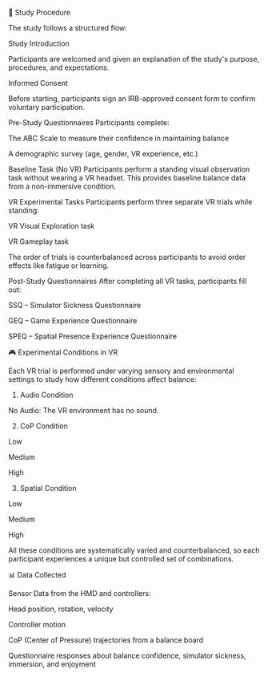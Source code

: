🔁 Study Procedure

The study follows a structured flow:

Study Introduction

Participants are welcomed and given an explanation of the study's purpose, procedures, and expectations.

Informed Consent

Before starting, participants sign an IRB-approved consent form to confirm voluntary participation.

Pre-Study Questionnaires
Participants complete:

The ABC Scale to measure their confidence in maintaining balance

A demographic survey (age, gender, VR experience, etc.)

Baseline Task (No VR)
Participants perform a standing visual observation task without wearing a VR headset. This provides baseline balance data from a non-immersive condition.

VR Experimental Tasks
Participants perform three separate VR trials while standing:

VR Visual Exploration task

VR Gameplay task

The order of trials is counterbalanced across participants to avoid order effects like fatigue or learning.

Post-Study Questionnaires
After completing all VR tasks, participants fill out:

SSQ – Simulator Sickness Questionnaire

GEQ – Game Experience Questionnaire

SPEQ – Spatial Presence Experience Questionnaire

🎮 Experimental Conditions in VR

Each VR trial is performed under varying sensory and environmental settings to study how different conditions affect balance:

1. Audio Condition

No Audio: The VR environment has no sound.

2. CoP Condition

Low

Medium

High

3. Spatial Condition

Low

Medium

High

All these conditions are systematically varied and counterbalanced, so each participant experiences a unique but controlled set of combinations.

📊 Data Collected

Sensor Data from the HMD and controllers:

Head position, rotation, velocity

Controller motion

CoP (Center of Pressure) trajectories from a balance board 

Questionnaire responses about balance confidence, simulator sickness, immersion, and enjoyment
